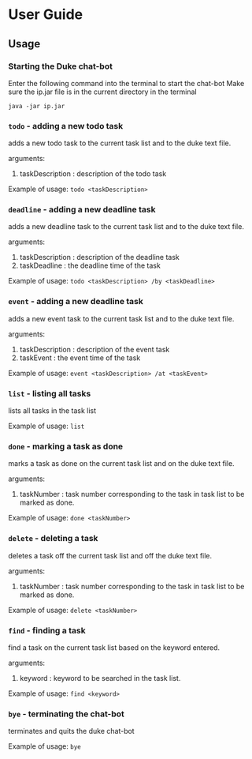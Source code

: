 # User Guide

## Usage

### Starting the Duke chat-bot
Enter the following command into the terminal to start the chat-bot
Make sure the ip.jar file is in the current directory in the terminal
```
java -jar ip.jar
```

### `todo` - adding a new todo task 
adds a new todo task to the current task list and to the duke text file.

arguments:
1. taskDescription : description of the todo task

Example of usage:
`todo <taskDescription>`

### `deadline` - adding a new deadline task
adds a new deadline task to the current task list and to the duke text file.

arguments:
1. taskDescription : description of the deadline task
2. taskDeadline : the deadline time of the task 

Example of usage:
`todo <taskDescription> /by <taskDeadline>`

### `event` - adding a new deadline task
adds a new event task to the current task list and to the duke text file.

arguments:
1. taskDescription : description of the event task
2. taskEvent : the event time of the task

Example of usage:
`event <taskDescription> /at <taskEvent>`

### `list` - listing all tasks
lists all tasks in the task list

Example of usage:
`list`

### `done` - marking a task as done
marks a task as done on the current task list and on the duke text file.  

arguments:
1. taskNumber : task number corresponding to the task in task list to be marked as done.

Example of usage:
`done <taskNumber>`

### `delete` - deleting a task 
deletes a task off the current task list and off the duke text file.

arguments:
1. taskNumber : task number corresponding to the task in task list to be marked as done.

Example of usage:
`delete <taskNumber>`

### `find` - finding a task
find a task on the current task list based on the keyword entered.

arguments:
1. keyword : keyword to be searched in the task list.

Example of usage:
`find <keyword>`

### `bye` - terminating the chat-bot
terminates and quits the duke chat-bot

Example of usage:
`bye`
